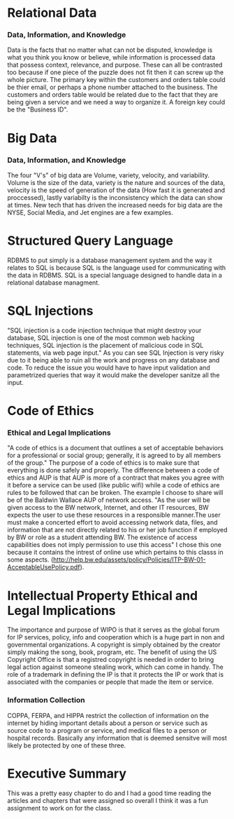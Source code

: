 # Relational Data

### Data, Information, and Knowledge
Data is the facts that no matter what can not be disputed, knowledge is what you think you know or believe, while information is processed data that possess context, relevance, and purpose. These can all be contrasted too because if one piece of the puzzle does not fit then it can screw up the whole picture. The primary key within the customers and orders table could be thier email, or perhaps a phone number attached to the business. The customers and orders table would be related due to the fact that they are being given a service and we need a way to organize it. A foreign key could be the "Business ID". 

# Big Data

### Data, Information, and Knowledge
The four "V's" of big data are Volume, variety, velocity, and variability. Volume is the size of the data, variety is the nature and sources of the data, velocity is the speed of generation of the data (How fast it is generated and proccessed), lastly variabilty is the inconsistency which the data can show at times. New tech that has driven the increased needs for big data are the NYSE, Social Media, and Jet engines are a few examples. 

# Structured Query Language
RDBMS to put simply is a database management system and the way it relates to SQL is because SQL is the language used for communicating with the data in RDBMS. SQL is a special language designed to handle data in a relational database managment.  

# SQL Injections 
"SQL injection is a code injection technique that might destroy your database, SQL injection is one of the most common web hacking techniques, SQL injection is the placement of malicious code in SQL statements, via web page input." As you can see SQL Injection is very risky due to it being able to ruin all the work and progress on any database and code. To reduce the issue you would have to have input validation and parametrized queries that way it would make the developer sanitze all the input. 

# Code of Ethics

### Ethical and Legal Implications
"A code of ethics is a document that outlines a set of acceptable behaviors for a professional or social group; generally, it is agreed to by all members of the group." The purpose of a code of ethics is to make sure that everything is done safely and properly. The difference between a code of ethics and AUP is that AUP is more of a contract that makes you agree with it before a service can be used (like public wifi) while a code of ethics are rules to be followed that can be broken. The example I choose to share will be of the Baldwin Wallace AUP of network access. "As the user will be given access to the BW network, Internet, and other IT resources, BW expects the user to use these resources in a responsible manner.The user must make a concerted effort to avoid accessing network data, files, and information that are not directly related to his or her job function if employed by BW or role as a student attending BW. The existence of access capabilities does not imply permission to use this access" I chose this one because it contains the intrest of online use which pertains to this classs in some aspects. (http://help.bw.edu/assets/policy/Policies/ITP-BW-01-AcceptableUsePolicy.pdf).

# Intellectual Property Ethical and Legal Implications
The importance and purpose of WIPO is that it serves as the global forum for IP services, policy, info and cooperation which is a huge part in non and governmental organizations. A copyright is simply obtained by the creator simply making the song, book, program, etc. The benefit of using the US Copyright Office is that a registred copyright is needed in order to bring legal action against someone stealing work, which can come in handy. The role of a trademark in defining the IP is that it protects the IP or work that is associated with the companies or people that made the item or service. 

### Information Collection
COPPA, FERPA, and HIPPA restrict the collection of information on the internet by hiding important details about a person or service such as source code to a program or service, and medical files to a person or hospital records. Basically any information that is deemed sensitve will most likely be protected by one of these three. 

# Executive Summary
This was a pretty easy chapter to do and I had a good time reading the articles and chapters that were assigned so overall I think it was a fun assignment to work on for the class. 


